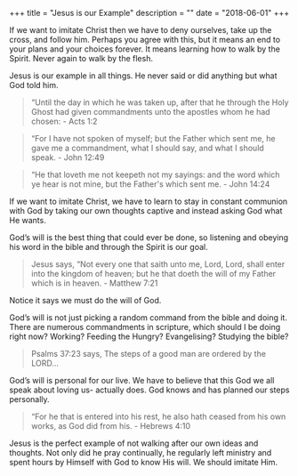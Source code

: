 +++
title = "Jesus is our Example"
description = ""
date = "2018-06-01"
+++

If we want to imitate Christ then we have to deny ourselves, take up the cross, and follow him. Perhaps you agree with this, but it means an end to your plans and your choices forever. It means learning how to walk by the Spirit. Never again to walk by the flesh.

Jesus is our example in all things. He never said or did anything but what God told him.

> “Until the day in which he was taken up, after that he through the Holy Ghost had given commandments unto the apostles whom he had chosen: - Acts 1:2

> “For I have not spoken of myself; but the Father which sent me, he gave me a commandment, what I should say, and what I should speak. - John 12:49

> “He that loveth me not keepeth not my sayings: and the word which ye hear is not mine, but the Father's which sent me. - John 14:24

If we want to imitate Christ, we have to learn to stay in constant communion with God by taking our own thoughts captive and instead asking God what He wants.

God’s will is the best thing that could ever be done, so listening and obeying his word in the bible and through the Spirit is our goal.

> Jesus says, “Not every one that saith unto me, Lord, Lord, shall enter into the kingdom of heaven; but he that doeth the will of my Father which is in heaven. - Matthew 7:21

Notice it says we must do the will of God.

God’s will is not just picking a random command from the bible and doing it.
There are numerous commandments in scripture, which should I be doing right now? Working? Feeding the Hungry? Evangelising? Studying the bible?

> Psalms 37:23 says, The steps of a good man are ordered by the LORD…

God’s will is personal for our live. We have to believe that this God we all speak about loving us- actually does. God knows and has planned our steps personally.

> “For he that is entered into his rest, he also hath ceased from his own works, as God did from his. - Hebrews 4:10

Jesus is the perfect example of not walking after our own ideas and thoughts. Not only did he pray continually, he regularly left ministry and spent hours by Himself with God to know His will. We should imitate Him.
